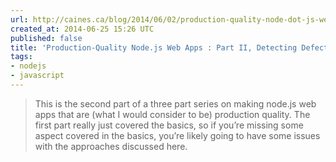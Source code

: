 ```yaml
---
url: http://caines.ca/blog/2014/06/02/production-quality-node-dot-js-web-apps-part-ii/
created_at: 2014-06-25 15:26 UTC
published: false
title: 'Production-Quality Node.js Web Apps : Part II, Detecting Defects - caines.ca'
tags:
- nodejs
- javascript
---
```


<blockquote>This is the second part of a three part series on making node.js web apps that are (what I would consider to be) production quality. The first part really just covered the basics, so if you’re missing some aspect covered in the basics, you’re likely going to have some issues with the approaches discussed here.
</blockquote>
